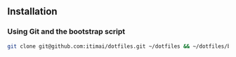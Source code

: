 ## Installation

### Using Git and the bootstrap script

```bash
git clone git@github.com:itimai/dotfiles.git ~/dotfiles && ~/dotfiles/bootstrap.sh
```
